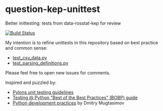 # question-kep-unittest
Better inittesting: tests from data-rosstat-kep for review 

[![Build Status](https://travis-ci.org/epogrebnyak/question-kep-unittest.svg?branch=master)](https://travis-ci.org/epogrebnyak/question-kep-unittest)

My intention is to refine unittests in this repository based on best practice and common sense:
- [test_csv_data.py](test_csv_data.py)
- [test_parsing_definitions.py](test_csv_data.py)

Please feel free to open new issues for comments.

Inspired and puzzled by:
 - [Pylons unit testing guidelines](http://pylonsproject.org/community-unit-testing-guidelines.html)
 - [Testing @ Python "Best of the Best Practices" (BOBP) guide](https://gist.github.com/sloria/7001839#testing)
 - [Python development practices](https://dmugtasimov-tech.blogspot.ru/2016/12/my-python-software-development-practices.html) by Dmitry Mugtasimov
 
